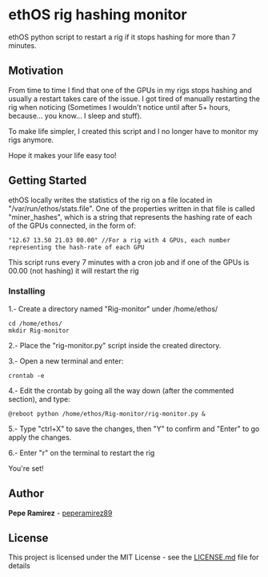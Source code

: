 # ethOS rig hashing monitor

ethOS python script to restart a rig if it stops hashing for more than 7 minutes.

## Motivation

From time to time I find that one of the GPUs in my rigs stops hashing and usually a restart takes care of the issue. I got tired of manually restarting the rig when noticing (Sometimes I wouldn't notice until after 5+ hours, because... you know... I sleep and stuff).

To make life simpler, I created this script and I no longer have to monitor my rigs anymore.

Hope it makes your life easy too!

## Getting Started

ethOS locally writes the statistics of the rig on a file located in "/var/run/ethos/stats.file". One of the properties written in that file is called "miner_hashes", which is a string that represents the hashing rate of each of the GPUs connected, in the form of:

```
"12.67 13.50 21.03 00.00" //For a rig with 4 GPUs, each number representing the hash-rate of each GPU
```

This script runs every 7 minutes with a cron job and if one of the GPUs is 00.00 (not hashing) it will restart the rig

### Installing

1.- Create a directory named "Rig-monitor" under /home/ethos/

```
cd /home/ethos/
mkdir Rig-monitor
```

2.- Place the "rig-monitor.py" script inside the created directory.

3.- Open a new terminal and enter:

```
crontab -e
```

4.- Edit the crontab by going all the way down (after the commented section), and type:

```
@reboot python /home/ethos/Rig-monitor/rig-monitor.py &
```

5.- Type "ctrl+X" to save the changes, then "Y" to confirm and "Enter" to go apply the changes.

6.- Enter "r" on the terminal to restart the rig

You're set!


## Author

**Pepe Ramirez** - [peperamirez89](https://github.com/peperamirez89)

## License

This project is licensed under the MIT License - see the [LICENSE.md](LICENSE.md) file for details